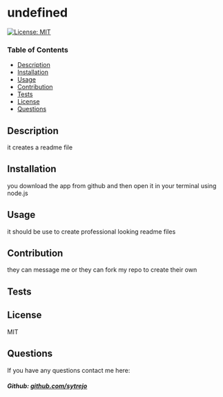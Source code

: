 # undefined

[![License: MIT](https://img.shields.io/badge/License-MIT-yellow.svg)](https://opensource.org/licenses/MIT)

### Table of Contents

- [Description](#description)
- [Installation](#installation)
- [Usage](#usage)
- [Contribution](#contibution)
- [Tests](#tests)
- [License](#license)
- [Questions](#questions)

## Description

it creates a readme file

## Installation

you download the app from github and then open it in your terminal using node.js

## Usage

it should be use to create professional looking readme files

## Contribution

they can message me or they can fork my repo to create their own

## Tests



## License

MIT

## Questions

If you have any questions contact me here:

 ##### Github: [github.com/sytrejo](http://github.com/sytrejo)

